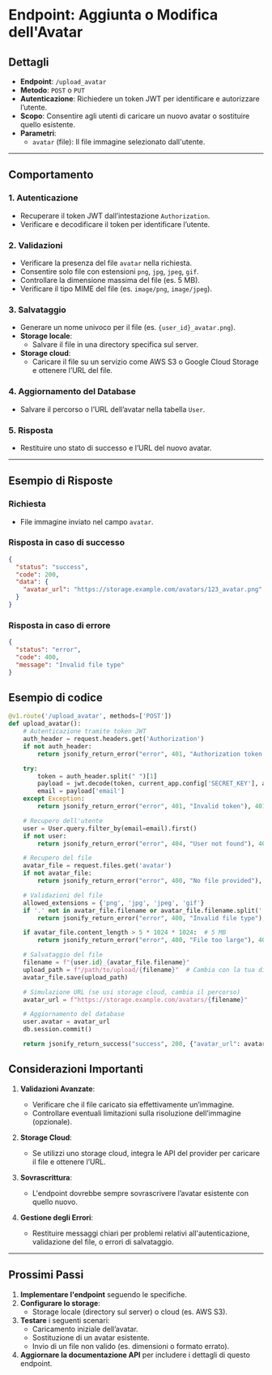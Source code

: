 # Endpoint: Aggiunta o Modifica dell'Avatar

## Dettagli
- **Endpoint**: `/upload_avatar`
- **Metodo**: `POST` o `PUT`
- **Autenticazione**: Richiedere un token JWT per identificare e autorizzare l’utente.
- **Scopo**: Consentire agli utenti di caricare un nuovo avatar o sostituire quello esistente.
- **Parametri**:
  - `avatar` (file): Il file immagine selezionato dall'utente.

---

## Comportamento

### 1. Autenticazione
- Recuperare il token JWT dall’intestazione `Authorization`.
- Verificare e decodificare il token per identificare l’utente.

### 2. Validazioni
- Verificare la presenza del file `avatar` nella richiesta.
- Consentire solo file con estensioni `png`, `jpg`, `jpeg`, `gif`.
- Controllare la dimensione massima del file (es. 5 MB).
- Verificare il tipo MIME del file (es. `image/png`, `image/jpeg`).

### 3. Salvataggio
- Generare un nome univoco per il file (es. `{user_id}_avatar.png`).
- **Storage locale**:
  - Salvare il file in una directory specifica sul server.
- **Storage cloud**:
  - Caricare il file su un servizio come AWS S3 o Google Cloud Storage e ottenere l’URL del file.

### 4. Aggiornamento del Database
- Salvare il percorso o l’URL dell’avatar nella tabella `User`.

### 5. Risposta
- Restituire uno stato di successo e l’URL del nuovo avatar.

---

## Esempio di Risposte

### Richiesta
- File immagine inviato nel campo `avatar`.

### Risposta in caso di successo
```json
{
  "status": "success",
  "code": 200,
  "data": {
    "avatar_url": "https://storage.example.com/avatars/123_avatar.png"
  }
}
```

### Risposta in caso di errore
```json
{
  "status": "error",
  "code": 400,
  "message": "Invalid file type"
}
````

## Esempio di codice

```py
@v1.route('/upload_avatar', methods=['POST'])
def upload_avatar():
    # Autenticazione tramite token JWT
    auth_header = request.headers.get('Authorization')
    if not auth_header:
        return jsonify_return_error("error", 401, "Authorization token required"), 401

    try:
        token = auth_header.split(" ")[1]
        payload = jwt.decode(token, current_app.config['SECRET_KEY'], algorithms=['HS256'])
        email = payload['email']
    except Exception:
        return jsonify_return_error("error", 401, "Invalid token"), 401

    # Recupero dell'utente
    user = User.query.filter_by(email=email).first()
    if not user:
        return jsonify_return_error("error", 404, "User not found"), 404

    # Recupero del file
    avatar_file = request.files.get('avatar')
    if not avatar_file:
        return jsonify_return_error("error", 400, "No file provided"), 400

    # Validazioni del file
    allowed_extensions = {'png', 'jpg', 'jpeg', 'gif'}
    if '.' not in avatar_file.filename or avatar_file.filename.split('.')[-1].lower() not in allowed_extensions:
        return jsonify_return_error("error", 400, "Invalid file type"), 400

    if avatar_file.content_length > 5 * 1024 * 1024:  # 5 MB
        return jsonify_return_error("error", 400, "File too large"), 400

    # Salvataggio del file
    filename = f"{user.id}_{avatar_file.filename}"
    upload_path = f"/path/to/upload/{filename}"  # Cambia con la tua directory
    avatar_file.save(upload_path)

    # Simulazione URL (se usi storage cloud, cambia il percorso)
    avatar_url = f"https://storage.example.com/avatars/{filename}"

    # Aggiornamento del database
    user.avatar = avatar_url
    db.session.commit()

    return jsonify_return_success("success", 200, {"avatar_url": avatar_url})
```

## Considerazioni Importanti

1. **Validazioni Avanzate**:
   - Verificare che il file caricato sia effettivamente un’immagine.
   - Controllare eventuali limitazioni sulla risoluzione dell’immagine (opzionale).

2. **Storage Cloud**:
   - Se utilizzi uno storage cloud, integra le API del provider per caricare il file e ottenere l’URL.

3. **Sovrascrittura**:
   - L'endpoint dovrebbe sempre sovrascrivere l’avatar esistente con quello nuovo.

4. **Gestione degli Errori**:
   - Restituire messaggi chiari per problemi relativi all'autenticazione, validazione del file, o errori di salvataggio.

---

## Prossimi Passi

1. **Implementare l'endpoint** seguendo le specifiche.
2. **Configurare lo storage**:
   - Storage locale (directory sul server) o cloud (es. AWS S3).
3. **Testare** i seguenti scenari:
   - Caricamento iniziale dell’avatar.
   - Sostituzione di un avatar esistente.
   - Invio di un file non valido (es. dimensioni o formato errato).
4. **Aggiornare la documentazione API** per includere i dettagli di questo endpoint.

